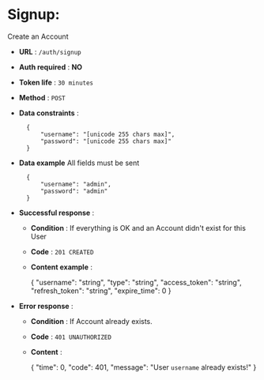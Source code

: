 # Signup:

Create an Account

+ **URL** : `/auth/signup`

+ **Auth required** : **NO**

+ **Token life** : `30 minutes`

+ **Method** : `POST`

+ **Data constraints** :


        {
            "username": "[unicode 255 chars max]",
            "password": "[unicode 255 chars max]"
        }


+ **Data example** All fields must be sent


        {
            "username": "admin",
            "password": "admin"
        }    

+ **Successful response** :

  + **Condition** : If everything is OK and an Account didn't exist for this User

  + **Code** : `201 CREATED`

  + **Content example** :


    {
      "username": "string",
      "type": "string",
      "access_token": "string",
      "refresh_token": "string",
      "expire_time": 0
    }        

+ **Error response** :

  + **Condition** :  If Account already exists.

  + **Code** : `401 UNAUTHORIZED`

  + **Content** :


    {
      "time": 0,
      "code": 401,
      "message": "User `username` already exists!"
    }
